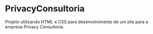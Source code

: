 # PrivacyConsultoria
Projeto utilizando HTML e CSS para desenvolvimento de um site para a empresa Privacy Consultoria.
